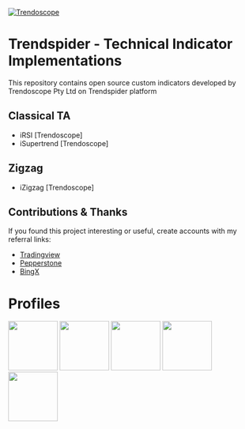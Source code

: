 [![Trendoscope](https://docs.trendoscope.io/media/posts/44/logo-no-background.svg)](https://trendoscope.io)
# Trendspider - Technical Indicator Implementations
This repository contains open source custom indicators developed by Trendoscope Pty Ltd on Trendspider platform

## Classical TA
* iRSI [Trendoscope]
* iSupertrend [Trendoscope]

## Zigzag
* iZigzag [Trendoscope]

## Contributions & Thanks
If you found this project interesting or useful, create accounts with my referral links:
- [Tradingview](https://www.tradingview.com/?aff_id=112733)
- [Pepperstone](https://fwd.cx/7eFznJhh9VRT)
- [BingX](https://bingx.com/en-us/partner/Trendoscope/)

# Profiles
<a href="https://p.trendoscope.au/"><img src="https://docs.trendoscope.io/media/website/logo-no-background.png" width="100" height="100"></a>
<a href="https://p.trendoscope.au/twitter"><img src="https://i.pinimg.com/originals/aa/3d/75/aa3d750ddec109594ac7c89cb8cbabab.jpg" width="100" height="100"></a>
<a href="https://p.trendoscope.au/telegram"><img src="https://i.pinimg.com/originals/70/c3/ea/70c3ea9e43ebd11ec98de96937529408.jpg" width="100" height="100"></a>
<a href="https://p.trendoscope.au/discord"><img src="https://i.pinimg.com/originals/b6/fe/4a/b6fe4a830e0263d8344b63e3dbcf3033.jpg" width="100" height="100"></a>
<a href="https://p.trendoscope.au/youtube"><img src="https://i.pinimg.com/originals/f4/14/b8/f414b816ef11df2c1eaae61f2fc8c489.jpg" width="100" height="100"></a>
